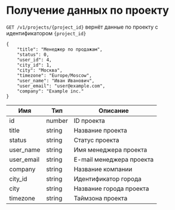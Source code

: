 # Получение данных по проекту

`GET /v1/projects/{project_id}` вернёт данные по проекту с идентификатором `{project_id}`


```
{
    "title": "Менеджер по продажам",
    "status": 0,
    "user_id": 4,
    "city_id": 1,
    "city": "Москва",
    "timezone": "Europe/Moscow",
    "user_name": "Иван Иванович",
	"user_email": "user@example.com",
    "company": "Example inc."
}
```


Имя | Тип | Описание
--- | --- | ---
id | number | ID проекта
title | string | Название проекта
status | string | Статус проекта
user_name | string | Имя менеджера проекта
user_email | string | E-mail менеджера проекта
company | string | Название компании
city_id | string | Идентификатор города
city | string | Название города проекта
timezone | string | Таймзона проекта



